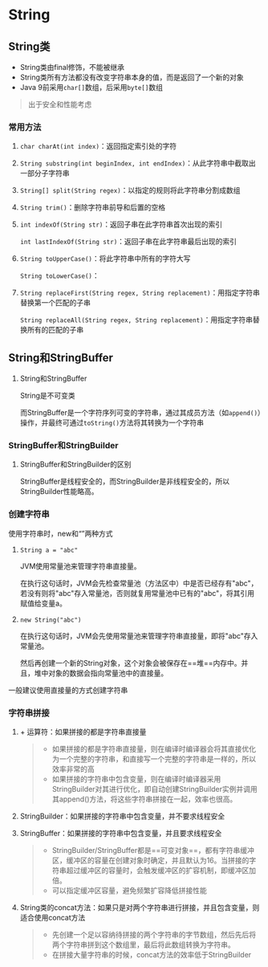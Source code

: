 # String

## String类

* String类由final修饰，不能被继承
* String类所有方法都没有改变字符串本身的值，而是返回了一个新的对象
* Java 9前采用`char[]`数组，后采用`byte[]`数组
>  出于安全和性能考虑

### 常用方法

1. `char charAt(int index)`：返回指定索引处的字符

2. `String substring(int beginIndex, int endIndex)`：从此字符串中截取出一部分子字符串

3. `String[] split(String regex)`：以指定的规则将此字符串分割成数组

4. `String trim()`：删除字符串前导和后置的空格

5. `int indexOf(String str)`：返回子串在此字符串首次出现的索引

   `int lastIndexOf(String str)`：返回子串在此字符串最后出现的索引

6. `String toUpperCase()`：将此字符串中所有的字符大写

   `String toLowerCase()`：

7. `String replaceFirst(String regex, String replacement)`：用指定字符串替换第一个匹配的子串

   `String replaceAll(String regex, String replacement)`：用指定字符串替换所有的匹配的子串

## String和StringBuffer

1. String和StringBuffer

   String是不可变类

   而StringBuffer是一个字符序列可变的字符串，通过其成员方法（如`append()`）操作，并最终可通过`toString()`方法将其转换为一个字符串

### StringBuffer和StringBuilder

1. StringBuffer和StringBuilder的区别

   StringBuffer是线程安全的，而StringBuilder是非线程安全的，所以StringBuilder性能略高。

### 创建字符串

使用字符串时，new和“”两种方式

1. `String a = "abc"`

   JVM使用常量池来管理字符串直接量。

   在执行这句话时，JVM会先检查常量池（方法区中）中是否已经存有"abc"，若没有则将"abc"存入常量池，否则就复用常量池中已有的"abc"，将其引用赋值给变量a。

2. `new String("abc")`

   在执行这句话时，JVM会先使用常量池来管理字符串直接量，即将"abc"存入常量池。

   然后再创建一个新的String对象，这个对象会被保存在==堆==内存中。并且，堆中对象的数据会指向常量池中的直接量。

一般建议使用直接量的方式创建字符串

### 字符串拼接

   1. \+ 运算符：如果拼接的都是字符串直接量

      > * 如果拼接的都是字符串直接量，则在编译时编译器会将其直接优化为一个完整的字符串，和直接写一个完整的字符串是一样的，所以效率非常的高
      > * 如果拼接的字符串中包含变量，则在编译时编译器采用StringBuilder对其进行优化，即自动创建StringBuilder实例并调用其append()方法，将这些字符串拼接在一起，效率也很高。

   2. StringBuilder：如果拼接的字符串中包含变量，并不要求线程安全

   3. StringBuffer：如果拼接的字符串中包含变量，并且要求线程安全

      > - StringBuilder/StringBuffer都是==可变对象==，都有字符串缓冲区，缓冲区的容量在创建对象时确定，并且默认为16。当拼接的字符串超过缓冲区的容量时，会触发缓冲区的扩容机制，即缓冲区加倍。
      > - 可以指定缓冲区容量，避免频繁扩容降低拼接性能

   4. String类的concat方法：如果只是对两个字符串进行拼接，并且包含变量，则适合使用concat方法

      > * 先创建一个足以容纳待拼接的两个字符串的字节数组，然后先后将两个字符串拼到这个数组里，最后将此数组转换为字符串。
      > * 在拼接大量字符串的时候，concat方法的效率低于StringBuilder